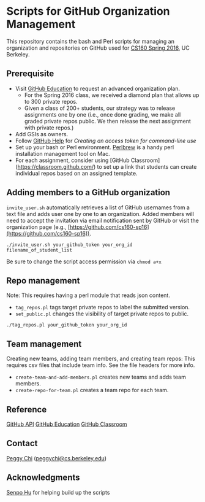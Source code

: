 # Scripts for GitHub Organization Management

This repository contains the bash and Perl scripts for managing an
organization and repositories on GitHub used for [CS160 Spring
2016](http://teaching.paulos.net/cs160_SP2016/), UC Berkeley.

## Prerequisite

* Visit [GitHub Education](https://education.github.com/) to request an
advanced organization plan.
  * For the Spring 2016 class, we received a diamond plan that allows up to 300
private repos.
  * Given a class of 200+ students, our strategy was to release assignments one
by one (i.e., once done grading, we make all graded private repos public. We
then release the next assignment with private repos.)
* Add GSIs as owners.
* Follow [GitHub
Help](https://help.github.com/articles/creating-an-access-token-for-command-line-use/) for _Creating an access token for command-line use_
* Set up your bash or Perl environment. [Perlbrew](http://perlbrew.pl/) is a
handy perl installation management tool on Mac.
* For each assignment, consider using [GitHub Classroom]
(https://classroom.github.com/) to set up a link that students can create
individual repos based on an assigned template.

## Adding members to a GitHub organization

`invite_user.sh` automatically retrieves a list of GitHub usernames from a text
file and adds user one by one to an organization. Added members will need to
accept the invitation via email notification sent by GitHub or visit the
organization page (e.g.,
[https://github.com/cs160-sp16](https://github.com/cs160-sp16)).

```
./invite_user.sh your_github_token your_org_id filename_of_student_list
```

Be sure to change the script access permission via `chmod a+x`

## Repo management

Note: This requires having a perl module that reads json content.

* `tag_repos.pl` tags target private repos to label the submitted version.
* `set_public.pl` changes the visibility of target private repos to public.

```
./tag_repos.pl your_github_token your_org_id
```

## Team management

Creating new teams, adding team members, and creating team repos: This requires
csv files that include team info. See the file headers for more info.

* `create-team-and-add-members.pl` creates new teams and adds team members.
* `create-repo-for-team.pl` creates a team repo for each team.

## Reference

[GitHub API](https://developer.github.com/v3/)
[GitHub Education](https://education.github.com/)
[GitHub Classroom](https://classroom.github.com/)

## Contact

[Peggy Chi](https://github.com/peggychi/) (peggychi@cs.berkeley.edu)

## Acknowledgments

[Senpo Hu](https://github.com/senpo) for helping build up the scripts

